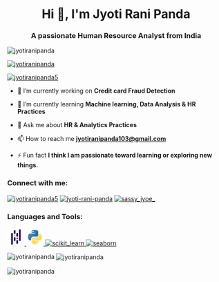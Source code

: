 <h1 align="center">Hi 👋, I'm Jyoti Rani Panda</h1>
<h3 align="center">A passionate Human Resource Analyst from India</h3>

<p align="left"> <img src="https://komarev.com/ghpvc/?username=jyotiranipanda&label=Profile%20views&color=0e75b6&style=flat" alt="jyotiranipanda" /> </p>

<p align="left"> <a href="https://github.com/ryo-ma/github-profile-trophy"><img src="https://github-profile-trophy.vercel.app/?username=jyotiranipanda" alt="jyotiranipanda" /></a> </p>

<p align="left"> <a href="https://twitter.com/jyotiranipanda5" target="blank"><img src="https://img.shields.io/twitter/follow/jyotiranipanda5?logo=twitter&style=for-the-badge" alt="jyotiranipanda5" /></a> </p>

- 🔭 I’m currently working on **Credit card Fraud Detection**

- 🌱 I’m currently learning **Machine learning, Data Analysis & HR Practices**

- 💬 Ask me about **HR & Analytics Practices**

- 📫 How to reach me **jyotiranipanda103@gmail.com**

- ⚡ Fun fact **I think I am passionate toward learning or exploring new things.**

<h3 align="left">Connect with me:</h3>
<p align="left">
<a href="https://twitter.com/jyotiranipanda5" target="blank"><img align="center" src="https://raw.githubusercontent.com/rahuldkjain/github-profile-readme-generator/master/src/images/icons/Social/twitter.svg" alt="jyotiranipanda5" height="30" width="40" /></a>
<a href="https://linkedin.com/in/jyoti-rani-panda" target="blank"><img align="center" src="https://raw.githubusercontent.com/rahuldkjain/github-profile-readme-generator/master/src/images/icons/Social/linked-in-alt.svg" alt="jyoti-rani-panda" height="30" width="40" /></a>
<a href="https://instagram.com/sassy_jyoe_" target="blank"><img align="center" src="https://raw.githubusercontent.com/rahuldkjain/github-profile-readme-generator/master/src/images/icons/Social/instagram.svg" alt="sassy_jyoe_" height="30" width="40" /></a>
</p>

<h3 align="left">Languages and Tools:</h3>
<p align="left"> <a href="https://pandas.pydata.org/" target="_blank" rel="noreferrer"> <img src="https://raw.githubusercontent.com/devicons/devicon/2ae2a900d2f041da66e950e4d48052658d850630/icons/pandas/pandas-original.svg" alt="pandas" width="40" height="40"/> </a> <a href="https://www.python.org" target="_blank" rel="noreferrer"> <img src="https://raw.githubusercontent.com/devicons/devicon/master/icons/python/python-original.svg" alt="python" width="40" height="40"/> </a> <a href="https://scikit-learn.org/" target="_blank" rel="noreferrer"> <img src="https://upload.wikimedia.org/wikipedia/commons/0/05/Scikit_learn_logo_small.svg" alt="scikit_learn" width="40" height="40"/> </a> <a href="https://seaborn.pydata.org/" target="_blank" rel="noreferrer"> <img src="https://seaborn.pydata.org/_images/logo-mark-lightbg.svg" alt="seaborn" width="40" height="40"/> </a> </p>

<p><img align="left" src="https://github-readme-stats.vercel.app/api/top-langs?username=jyotiranipanda&show_icons=true&locale=en&layout=compact" alt="jyotiranipanda" /></p>

<p>&nbsp;<img align="center" src="https://github-readme-stats.vercel.app/api?username=jyotiranipanda&show_icons=true&locale=en" alt="jyotiranipanda" /></p>

<p><img align="center" src="https://github-readme-streak-stats.herokuapp.com/?user=jyotiranipanda&" alt="jyotiranipanda" /></p>

